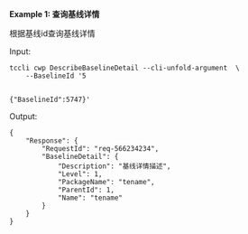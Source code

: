 **Example 1: 查询基线详情**

根据基线id查询基线详情

Input: 

```
tccli cwp DescribeBaselineDetail --cli-unfold-argument  \
    --BaselineId '5
 

{"BaselineId":5747}'
```

Output: 
```
{
    "Response": {
        "RequestId": "req-566234234",
        "BaselineDetail": {
            "Description": "基线详情描述",
            "Level": 1,
            "PackageName": "tename",
            "ParentId": 1,
            "Name": "tename"
        }
    }
}
```

